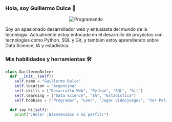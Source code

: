 ### Hola, soy Guillermo Dulce 👋

<p align="center">
  <img src="https://i.imgur.com/iG1vXba.gif" alt="Programando" />
</p>

Soy un apasionado desarrollador web y entusiasta del mundo de la tecnología. Actualmente estoy enfocado en el desarrollo de proyectos con tecnologías como Python, SQL y Git, y también estoy aprendiendo sobre Data Science, IA y estadística.

### Mis habilidades y herramientas 🛠️

```python
class GuillermoDulce:
  def __init__(self):
    self.name = "Guillermo Dulce"
    self.location = "Argentina"
    self.skills = ["Desarrollo Web", "Python", "SQL", "Git"]
    self.learning = ["Data Science", "IA", "Estadística"]
    self.hobbies = ["Programar", "Leer", "Jugar Videojuegos", "Ver Películas"]
  
  def say_hi(self):
    print("¡Hola! ¡Bienvenidos a mi perfil!")
